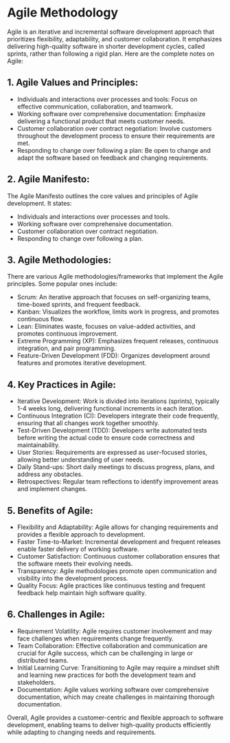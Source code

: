 # Agile Methodology 
Agile is an iterative and incremental software development approach that prioritizes flexibility, adaptability, and customer collaboration. It emphasizes delivering high-quality software in shorter development cycles, called sprints, rather than following a rigid plan. Here are the complete notes on Agile:

## 1. Agile Values and Principles:
- Individuals and interactions over processes and tools: Focus on effective communication, collaboration, and teamwork.
- Working software over comprehensive documentation: Emphasize delivering a functional product that meets customer needs.
- Customer collaboration over contract negotiation: Involve customers throughout the development process to ensure their requirements are met.
- Responding to change over following a plan: Be open to change and adapt the software based on feedback and changing requirements.

## 2. Agile Manifesto:
The Agile Manifesto outlines the core values and principles of Agile development. It states:
- Individuals and interactions over processes and tools.
- Working software over comprehensive documentation.
- Customer collaboration over contract negotiation.
- Responding to change over following a plan.

## 3. Agile Methodologies:
There are various Agile methodologies/frameworks that implement the Agile principles. Some popular ones include:
- Scrum: An iterative approach that focuses on self-organizing teams, time-boxed sprints, and frequent feedback.
- Kanban: Visualizes the workflow, limits work in progress, and promotes continuous flow.
- Lean: Eliminates waste, focuses on value-added activities, and promotes continuous improvement.
- Extreme Programming (XP): Emphasizes frequent releases, continuous integration, and pair programming.
- Feature-Driven Development (FDD): Organizes development around features and promotes iterative development.

## 4. Key Practices in Agile:
- Iterative Development: Work is divided into iterations (sprints), typically 1-4 weeks long, delivering functional increments in each iteration.
- Continuous Integration (CI): Developers integrate their code frequently, ensuring that all changes work together smoothly.
- Test-Driven Development (TDD): Developers write automated tests before writing the actual code to ensure code correctness and maintainability.
- User Stories: Requirements are expressed as user-focused stories, allowing better understanding of user needs.
- Daily Stand-ups: Short daily meetings to discuss progress, plans, and address any obstacles.
- Retrospectives: Regular team reflections to identify improvement areas and implement changes.

## 5. Benefits of Agile:
- Flexibility and Adaptability: Agile allows for changing requirements and provides a flexible approach to development.
- Faster Time-to-Market: Incremental development and frequent releases enable faster delivery of working software.
- Customer Satisfaction: Continuous customer collaboration ensures that the software meets their evolving needs.
- Transparency: Agile methodologies promote open communication and visibility into the development process.
- Quality Focus: Agile practices like continuous testing and frequent feedback help maintain high software quality.

## 6. Challenges in Agile:
- Requirement Volatility: Agile requires customer involvement and may face challenges when requirements change frequently.
- Team Collaboration: Effective collaboration and communication are crucial for Agile success, which can be challenging in large or distributed teams.
- Initial Learning Curve: Transitioning to Agile may require a mindset shift and learning new practices for both the development team and stakeholders.
- Documentation: Agile values working software over comprehensive documentation, which may create challenges in maintaining thorough documentation.

Overall, Agile provides a customer-centric and flexible approach to software development, enabling teams to deliver high-quality products efficiently while adapting to changing needs and requirements.